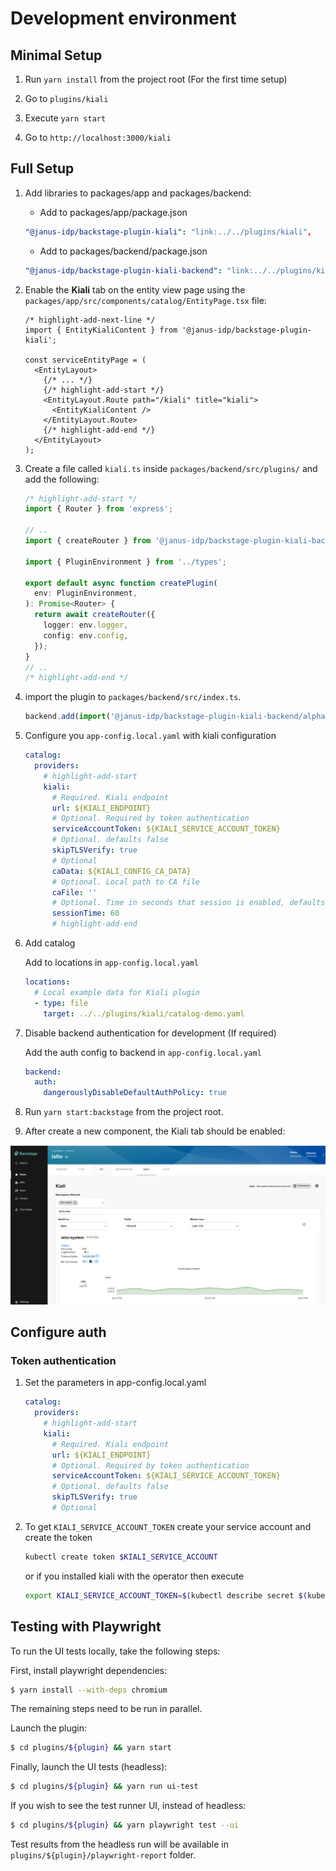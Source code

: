 # Development environment

## Minimal Setup

1. Run `yarn install` from the project root (For the first time setup)

2. Go to `plugins/kiali`

3. Execute `yarn start`

4. Go to `http://localhost:3000/kiali`

## Full Setup

1. Add libraries to packages/app and packages/backend:

   - Add to packages/app/package.json

   ```yaml title="packages/app/package.json"
   "@janus-idp/backstage-plugin-kiali": "link:../../plugins/kiali",
   ```

   - Add to packages/backend/package.json

   ```yaml title="packages/backend/package.json"
   "@janus-idp/backstage-plugin-kiali-backend": "link:../../plugins/kiali-backend",
   ```

2. Enable the **Kiali** tab on the entity view page using the `packages/app/src/components/catalog/EntityPage.tsx` file:

   ```tsx title="packages/app/src/components/catalog/EntityPage.tsx"
   /* highlight-add-next-line */
   import { EntityKialiContent } from '@janus-idp/backstage-plugin-kiali';

   const serviceEntityPage = (
     <EntityLayout>
       {/* ... */}
       {/* highlight-add-start */}
       <EntityLayout.Route path="/kiali" title="kiali">
         <EntityKialiContent />
       </EntityLayout.Route>
       {/* highlight-add-end */}
     </EntityLayout>
   );
   ```

3. Create a file called `kiali.ts` inside `packages/backend/src/plugins/` and add the following:

   ```ts title="packages/backend/src/plugins/kiali.tsx"
   /* highlight-add-start */
   import { Router } from 'express';

   // ..
   import { createRouter } from '@janus-idp/backstage-plugin-kiali-backend';

   import { PluginEnvironment } from '../types';

   export default async function createPlugin(
     env: PluginEnvironment,
   ): Promise<Router> {
     return await createRouter({
       logger: env.logger,
       config: env.config,
     });
   }
   // ..
   /* highlight-add-end */
   ```

4. import the plugin to `packages/backend/src/index.ts`.

   ```typescript title="packages/backend/src/index.ts"
   backend.add(import('@janus-idp/backstage-plugin-kiali-backend/alpha'));
   ```

5. Configure you `app-config.local.yaml` with kiali configuration

   ```yaml
   catalog:
     providers:
       # highlight-add-start
       kiali:
         # Required. Kiali endpoint
         url: ${KIALI_ENDPOINT}
         # Optional. Required by token authentication
         serviceAccountToken: ${KIALI_SERVICE_ACCOUNT_TOKEN}
         # Optional. defaults false
         skipTLSVerify: true
         # Optional
         caData: ${KIALI_CONFIG_CA_DATA}
         # Optional. Local path to CA file
         caFile: ''
         # Optional. Time in seconds that session is enabled, defaults to 1 minute.
         sessionTime: 60
         # highlight-add-end
   ```

6. Add catalog

   Add to locations in `app-config.local.yaml`

   ```yaml
   locations:
     # Local example data for Kiali plugin
     - type: file
       target: ../../plugins/kiali/catalog-demo.yaml
   ```

7. Disable backend authentication for development (If required)

   Add the auth config to backend in `app-config.local.yaml`

   ```yaml
   backend:
     auth:
       dangerouslyDisableDefaultAuthPolicy: true
   ```

8. Run `yarn start:backstage` from the project root.
9. After create a new component, the Kiali tab should be enabled:

![catalog-list](./images/kiali-tab-backstage.png)

## Configure auth

### Token authentication

1. Set the parameters in app-config.local.yaml

   ```yaml
   catalog:
     providers:
       # highlight-add-start
       kiali:
         # Required. Kiali endpoint
         url: ${KIALI_ENDPOINT}
         # Optional. Required by token authentication
         serviceAccountToken: ${KIALI_SERVICE_ACCOUNT_TOKEN}
         # Optional. defaults false
         skipTLSVerify: true
         # Optional
   ```

2. To get `KIALI_SERVICE_ACCOUNT_TOKEN` create your service account and create the token

   ```bash
   kubectl create token $KIALI_SERVICE_ACCOUNT
   ```

   or if you installed kiali with the operator then execute

   ```bash
   export KIALI_SERVICE_ACCOUNT_TOKEN=$(kubectl describe secret $(kubectl get secret -n istio-system | grep kiali-service-account-token | cut -d" " -f1) -n istio-system | grep token: | cut -d ":" -f2 | sed 's/^ *//')
   ```

## Testing with Playwright

To run the UI tests locally, take the following steps:

First, install playwright dependencies:

```bash
$ yarn install --with-deps chromium
```

The remaining steps need to be run in parallel.

Launch the plugin:

```bash
$ cd plugins/${plugin} && yarn start
```

Finally, launch the UI tests (headless):

```bash
$ cd plugins/${plugin} && yarn run ui-test
```

If you wish to see the test runner UI, instead of headless:

```bash
$ cd plugins/${plugin} && yarn playwright test --ui
```

Test results from the headless run will be available in `plugins/${plugin}/playwright-report` folder.
